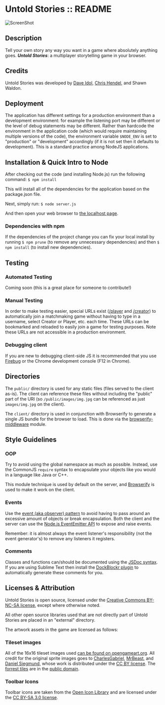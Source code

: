 Untold Stories :: README
====================

![ScreenShot](http://www.daveidol.com/images/projects/untoldstories.png)


Description
---------------------

Tell your own story any way you want in a game where absolutely anything goes. ***Untold Stories***: a multiplayer storytelling game in your browser.

Credits
---------------------
Untold Stories was developed by [Dave Idol](http://daveidol.com), [Chris Hendel](http://chrishendel.com), and Shawn Waldon.


Deployment
---------------------

The application has different settings for a production environment than a development environment: for example the listening port may be different or the level of debug statements may be different. Rather than hardcode the environment in the application code (which would require maintaining multiple versions of the code), the environment variable `$NODE_ENV` is set to "production" or "development" accordingly (if it is not set then it defaults to development). This is a standard practice among NodeJS applications.

Installation & Quick Intro to Node
-----------------------------------

After checking out the code (and installing Node.js) run the following command: `$ npm install`

This will install all of the dependencies for the application based on the package.json file.

Next, simply run: `$ node server.js`

And then open your web browser to [the localhost page](http://localhost:8887).

### Dependencies with npm
If the dependencies of the project change you can fix your local install by running `$ npm prune` (to remove any unnecessary dependencies) and then `$ npm install` (to install new dependencies).

Testing
---------------------

### Automated Testing

Coming soon (this is a great place for someone to contribute!)

### Manual Testing

In order to make testing easier, special URLs exist ([/player](http://localhost:8888/player) and [/creator](http://localhost:8888/creator)) to automatically join a matchmaking game without having to type in a username, select Creator or Player, etc. each time. These URLs can be bookmarked and reloaded to easily join a game for testing purposes. Note these URLs are not accessible in a production environment.

### Debugging client
If you are new to debugging client-side JS it is recommended that you use [Firebug](http://getfirebug.com/) or the Chrome development console (F12 in Chrome).

Directories
---------------------

The `public/` directory is used for any static files (files served to the client as-is). The client can reference these files without including the "public" part of the URI (so `/public/images/img.jpg` can be referenced as just `images/img.jpg` on the client).

The `client/` directory is used in conjunction with Browserify to generate a single JS bundle for the browser to load. This is done via the [browserify-middleware](https://github.com/ForbesLindesay/browserify-middleware) module.

Style Guidelines
--------------------

### OOP
Try to avoid using the global namespace as much as possible. Instead, use the CommonJS `require` syntax to encapsulate your objects like you would in a language like Java or C++.

This module technique is used by default on the server, and [Browserify](https://github.com/substack/node-browserify#browserify) is used to make it work on the client.

### Events
Use the [event (aka observer) pattern](http://en.wikipedia.org/wiki/Observer_pattern) to avoid having to pass around an excessive amount of objects or break encapsulation. Both the client and the server can use the [Node.js EventEmitter API](http://nodejs.org/api/events.html) to expose and raise events.

Remember: it is almost always the event listener's responsibility (not the event generator's) to remove any listeners it registers.

### Comments
Classes and functions can/should be documented using the [JSDoc syntax](http://en.wikipedia.org/wiki/JSDoc). If you are using Sublime Text then install the [DockBlockr plugin](https://tutsplus.com/lesson/docblockr/) to automatically generate these comments for you.


Licenses & Attribution
--------------------

Untold Stories is open source, licensed under the [Creative Commons BY-NC-SA license](http://creativecommons.org/licenses/by-nc-sa/3.0/), except where otherwise noted.

All other open source libraries used that are not directly part of Untold Stories are placed in an "external" directory.

The artwork assets in the game are licensed as follows:

### Tileset images
All of the 16x16 tileset images used [can be found on opengameart.org](http://opengameart.org/content/oga-16x16-jrpg-sprites-tiles). All credit for the original sprite images goes to [CharlesGabriel](http://opengameart.org/users/charlesgabriel), [MrBeast](http://opengameart.org/users/mrbeast), and [Daniel Siegmund](http://opengameart.org/content/16x16-pixel-art-dungeon-wall-and-cobblestone-floor-tiles), whose work is distributed under the [CC BY license](http://creativecommons.org/licenses/by/3.0/). The [forrest tiles](http://opengameart.org/content/forest-tiles) are in the [public domain](http://creativecommons.org/publicdomain/zero/1.0/).

### Toolbar Icons
Toolbar icons are taken from the [Open Icon Library](http://openiconlibrary.sourceforge.net/) and are licensed under the [CC BY-SA 3.0 license](http://creativecommons.org/licenses/by-sa/3.0/).